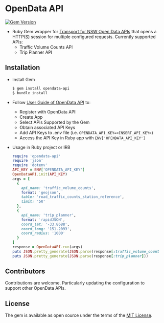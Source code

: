 # OpenData API

[![Gem Version](https://badge.fury.io/rb/opendata-api.svg)](https://badge.fury.io/rb/opendata-api)

* Ruby Gem wrapper for [Transport for NSW Open Data APIs](https://opendata.transport.nsw.gov.au) that opens a HTTP(S) session for multiple configured requests. Currently supported APIs:
  * Traffic Volume Counts API
  * Trip Planner API

## Installation

* Install Gem
  ```bash
  $ gem install opendata-api
  $ bundle install
  ```

* Follow [User Guide of OpenData API](https://opendata.transport.nsw.gov.au/user-guide) to:
    * Register with OpenData API
    * Create App
    * Select APIs Supported by the Gem
    * Obtain associated API Keys
    * Add API Keys to .env file (i.e. `OPENDATA_API_KEY=<INSERT_API_KEY>`)
    * Access the API Key in Ruby app with `ENV['OPENDATA_API_KEY']`

* Usage in Ruby project or IRB
  ```ruby
  require 'opendata-api'
  require 'json'
  require 'dotenv'
  API_KEY = ENV['OPENDATA_API_KEY']
  OpenDataAPI.init(API_KEY)
  args = [
    {
      api_name: 'traffic_volume_counts',
      format: 'geojson',
      table: 'road_traffic_counts_station_reference',
      limit: '50'
    },
    {
      api_name: 'trip_planner',
      format: 'rapidJSON',
      coord_lat: '-33.8688',
      coord_long: '151.2093',
      coord_radius: '1000'
    }
  ]
  response = OpenDataAPI.run(args)
  puts JSON.pretty_generate(JSON.parse(response[:traffic_volume_counts]))
  puts JSON.pretty_generate(JSON.parse(response[:trip_planner]))
  ```

## Contributors

Contributions are welcome. Particularly updating the configuration to support other OpenData APIs.

## License

The gem is available as open source under the terms of the [MIT License](http://opensource.org/licenses/MIT).
